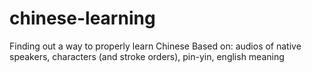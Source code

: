 # chinese-learning
Finding out a way to properly learn Chinese
Based on: audios of native speakers, characters (and stroke orders), pin-yin, english meaning
